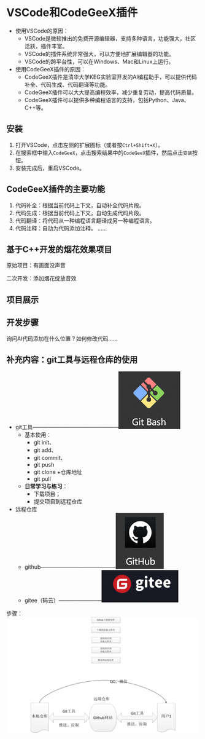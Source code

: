# VSCode和CodeGeeX插件

- 使用VSCode的原因：
  - VSCode是微软推出的免费开源编辑器，支持多种语言，功能强大，社区活跃，插件丰富。
  - VSCode的插件系统非常强大，可以方便地扩展编辑器的功能。
  - VSCode的跨平台性，可以在Windows、Mac和Linux上运行。
- 使用CodeGeeX插件的原因：
  - CodeGeeX插件是清华大学KEG实验室开发的AI编程助手，可以提供代码补全、代码生成、代码翻译等功能。
  - CodeGeeX插件可以大大提高编程效率，减少重复劳动，提高代码质量。
  - CodeGeeX插件可以提供多种编程语言的支持，包括Python、Java、C++等。

## 安装

1. 打开VSCode，点击左侧的扩展图标（或者按`Ctrl+Shift+X`）。
2. 在搜索框中输入`CodeGeeX`，点击搜索结果中的`CodeGeeX`插件，然后点击`安装`按钮。
3. 安装完成后，重启VSCode。

## CodeGeeX插件的主要功能

1. 代码补全：根据当前代码上下文，自动补全代码片段。
2. 代码生成：根据当前代码上下文，自动生成代码片段。
3. 代码翻译：将代码从一种编程语言翻译成另一种编程语言。
4. 代码注释：自动为代码添加注释。
……

## 基于C++开发的烟花效果项目

原始项目：有画面没声音

二次开发：添加烟花绽放音效

## 项目展示

## 开发步骤

询问AI代码添加在什么位置？如何修改代码……

## 补充内容：git工具与远程仓库的使用

- git工具————————————————![alt text](image.png)
  - 基本使用：
    - git init、
    - git add、
    - git commit、
    - git push
    - git clone +仓库地址
    - git pull
  - **日常学习与练习**：
    - 下载项目；
    - 提交项目到远程仓库
- 远程仓库
  - github——————————————![alt text](image-1.png)
  - gitee（码云）————————![alt text](image-2.png)

步骤：
![alt text](./绘图1.jpg)